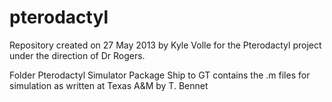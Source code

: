 pterodactyl
===========
Repository created on 27 May 2013 by Kyle Volle for the Pterodactyl project under the direction of Dr Rogers.

Folder Pterodactyl Simulator Package Ship to GT contains the .m files for simulation as written at Texas A&M by T. Bennet
